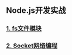 ## Node.js开发实战

### <a href="filesystem/README.md">1. fs文件模块</a>

### <a href="socket-io/README.md">2. Socket网络编程</a>